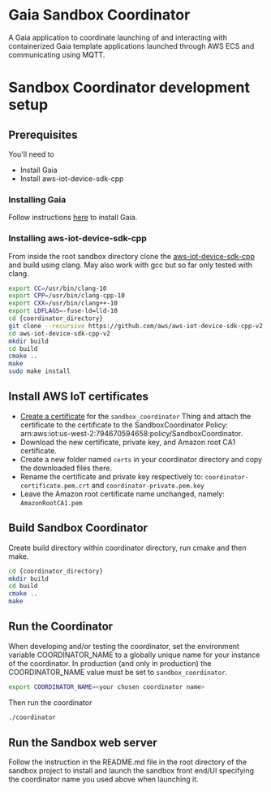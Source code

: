 # Gaia Sandbox Coordinator
A Gaia application to coordinate launching of and interacting with containerized Gaia template applications launched through AWS ECS and communicating using MQTT.

# Sandbox Coordinator development setup
## Prerequisites
You'll need to

* Install Gaia
* Install aws-iot-device-sdk-cpp

### Installing Gaia
Follow instructions [here](https://gaia-platform.github.io/gaia-platform-docs.io/articles/getting-started-with-gaia.html) to install Gaia.

### Installing aws-iot-device-sdk-cpp
From inside the root sandbox directory clone the [aws-iot-device-sdk-cpp](https://github.com/aws/aws-iot-device-sdk-cpp-v2) and build using clang. May also work with gcc but so far only tested with clang.
```bash
export CC=/usr/bin/clang-10
export CPP=/usr/bin/clang-cpp-10
export CXX=/usr/bin/clang++-10
export LDFLAGS=-fuse-ld=lld-10
cd {coordinator_directory}
git clone --recursive https://github.com/aws/aws-iot-device-sdk-cpp-v2.git
cd aws-iot-device-sdk-cpp-v2
mkdir build
cd build
cmake ..
make
sudo make install
```

## Install AWS IoT certificates
* [Create a certificate](https://us-west-2.console.aws.amazon.com/iot/home?region=us-west-2#/thing/sandbox_coordinator) for the `sandbox_coordinator` Thing and attach the certificate to the certificate to the SandboxCoordinator Policy: arn:aws:iot:us-west-2:794670594658:policy/SandboxCoordinator.
* Download the new certificate, private key, and Amazon root CA1 certificate.
* Create a new folder named `certs` in your coordinator directory and copy the downloaded files there.
* Rename the certificate and private key respectively to: `coordinator-certificate.pem.crt` and `coordinator-private.pem.key`
* Leave the Amazon root certificate name unchanged, namely: `AmazonRootCA1.pem`

## Build Sandbox Coordinator
Create build directory within coordinator directory, run cmake and then make.
```bash
cd {coordinator_directory}
mkdir build
cd build
cmake ..
make
```

## Run the Coordinator
When developing and/or testing the coordinator, set the environment variable COORDINATOR_NAME to a globally unique name for your instance of the coordinator. In production (and only in production) the COORDINATOR_NAME value must be set to `sandbox_coordinator`.
```bash
export COORDINATOR_NAME=<your chosen coordinator name>
```
Then run the coordinator
```bash
./coordinator
```

## Run the Sandbox web server
Follow the instruction in the README.md file in the root directory of the sandbox project to install and launch the sandbox front end/UI specifying the coordinator name you used above when launching it.
